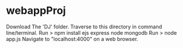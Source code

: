 # webappProj

Download The 'DJ' folder.
Traverse to this directory in command line/terminal.
Run > npm install ejs express node mongodb
Run > node app.js
Navigate to "localhost:4000" on a web browser.

